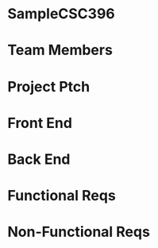 # SampleCSC396
# Team Members
# Project Ptch
# Front End
# Back End
# Functional Reqs
# Non-Functional Reqs

